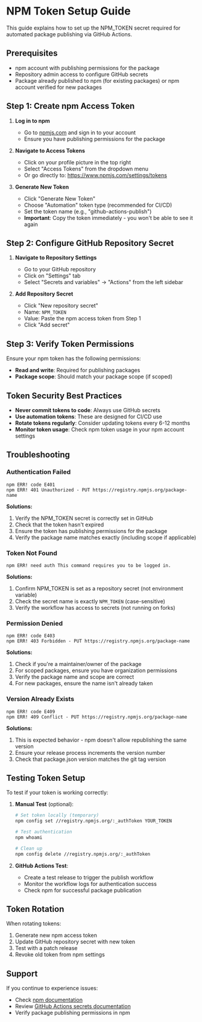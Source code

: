 # NPM Token Setup Guide

This guide explains how to set up the NPM_TOKEN secret required for automated package publishing via GitHub Actions.

## Prerequisites

- npm account with publishing permissions for the package
- Repository admin access to configure GitHub secrets
- Package already published to npm (for existing packages) or npm account verified for new packages

## Step 1: Create npm Access Token

1. **Log in to npm**
   - Go to [npmjs.com](https://www.npmjs.com) and sign in to your account
   - Ensure you have publishing permissions for the package

2. **Navigate to Access Tokens**
   - Click on your profile picture in the top right
   - Select "Access Tokens" from the dropdown menu
   - Or go directly to: https://www.npmjs.com/settings/tokens

3. **Generate New Token**
   - Click "Generate New Token"
   - Choose "Automation" token type (recommended for CI/CD)
   - Set the token name (e.g., "github-actions-publish")
   - **Important**: Copy the token immediately - you won't be able to see it again

## Step 2: Configure GitHub Repository Secret

1. **Navigate to Repository Settings**
   - Go to your GitHub repository
   - Click on "Settings" tab
   - Select "Secrets and variables" → "Actions" from the left sidebar

2. **Add Repository Secret**
   - Click "New repository secret"
   - Name: `NPM_TOKEN`
   - Value: Paste the npm access token from Step 1
   - Click "Add secret"

## Step 3: Verify Token Permissions

Ensure your npm token has the following permissions:

- **Read and write**: Required for publishing packages
- **Package scope**: Should match your package scope (if scoped)

## Token Security Best Practices

- **Never commit tokens to code**: Always use GitHub secrets
- **Use automation tokens**: These are designed for CI/CD use
- **Rotate tokens regularly**: Consider updating tokens every 6-12 months
- **Monitor token usage**: Check npm token usage in your npm account settings

## Troubleshooting

### Authentication Failed

```
npm ERR! code E401
npm ERR! 401 Unauthorized - PUT https://registry.npmjs.org/package-name
```

**Solutions:**

1. Verify the NPM_TOKEN secret is correctly set in GitHub
2. Check that the token hasn't expired
3. Ensure the token has publishing permissions for the package
4. Verify the package name matches exactly (including scope if applicable)

### Token Not Found

```
npm ERR! need auth This command requires you to be logged in.
```

**Solutions:**

1. Confirm NPM_TOKEN is set as a repository secret (not environment variable)
2. Check the secret name is exactly `NPM_TOKEN` (case-sensitive)
3. Verify the workflow has access to secrets (not running on forks)

### Permission Denied

```
npm ERR! code E403
npm ERR! 403 Forbidden - PUT https://registry.npmjs.org/package-name
```

**Solutions:**

1. Check if you're a maintainer/owner of the package
2. For scoped packages, ensure you have organization permissions
3. Verify the package name and scope are correct
4. For new packages, ensure the name isn't already taken

### Version Already Exists

```
npm ERR! code E409
npm ERR! 409 Conflict - PUT https://registry.npmjs.org/package-name
```

**Solutions:**

1. This is expected behavior - npm doesn't allow republishing the same version
2. Ensure your release process increments the version number
3. Check that package.json version matches the git tag version

## Testing Token Setup

To test if your token is working correctly:

1. **Manual Test** (optional):

   ```bash
   # Set token locally (temporary)
   npm config set //registry.npmjs.org/:_authToken YOUR_TOKEN

   # Test authentication
   npm whoami

   # Clean up
   npm config delete //registry.npmjs.org/:_authToken
   ```

2. **GitHub Actions Test**:
   - Create a test release to trigger the publish workflow
   - Monitor the workflow logs for authentication success
   - Check npm for successful package publication

## Token Rotation

When rotating tokens:

1. Generate new npm access token
2. Update GitHub repository secret with new token
3. Test with a patch release
4. Revoke old token from npm settings

## Support

If you continue to experience issues:

- Check [npm documentation](https://docs.npmjs.com/about-access-tokens)
- Review [GitHub Actions secrets documentation](https://docs.github.com/en/actions/security-guides/encrypted-secrets)
- Verify package publishing permissions in npm
